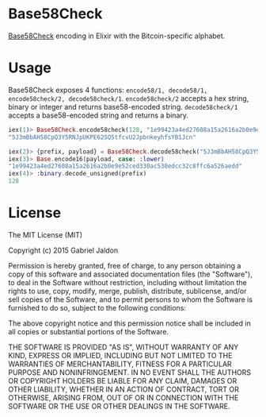 Base58Check
===========
[Base58Check](https://en.bitcoin.it/wiki/Base58Check_encoding) encoding in Elixir with the Bitcoin-specific alphabet. 


Usage
=====
Base58Check exposes 4 functions: `encode58/1, decode58/1, encode58check/2, decode58check/1`. `encode58check/2` accepts
a hex string, binary or integer and returns base58-encoded string. `decode58check/1` accepts a base58-encoded string
and returns a binary. 

```elixir
iex(1)> Base58Check.encode58check(128, "1e99423a4ed27608a15a2616a2b0e9e52ced330ac530edcc32c8ffc6a526aedd")
"5J3mBbAH58CpQ3Y5RNJpUKPE62SQ5tfcvU2JpbnkeyhfsYB1Jcn"

iex(2)> {prefix, payload} = Base58Check.decode58check("5J3mBbAH58CpQ3Y5RNJpUKPE62SQ5tfcvU2JpbnkeyhfsYB1Jcn")
iex(3)> Base.encode16(payload, case: :lower)
"1e99423a4ed27608a15a2616a2b0e9e52ced330ac530edcc32c8ffc6a526aedd"
iex(4)> :binary.decode_unsigned(prefix)
128
```


License
=======
The MIT License (MIT)

Copyright (c) 2015 Gabriel Jaldon

Permission is hereby granted, free of charge, to any person obtaining a copy
of this software and associated documentation files (the "Software"), to deal
in the Software without restriction, including without limitation the rights
to use, copy, modify, merge, publish, distribute, sublicense, and/or sell
copies of the Software, and to permit persons to whom the Software is
furnished to do so, subject to the following conditions:

The above copyright notice and this permission notice shall be included in all
copies or substantial portions of the Software.

THE SOFTWARE IS PROVIDED "AS IS", WITHOUT WARRANTY OF ANY KIND, EXPRESS OR
IMPLIED, INCLUDING BUT NOT LIMITED TO THE WARRANTIES OF MERCHANTABILITY,
FITNESS FOR A PARTICULAR PURPOSE AND NONINFRINGEMENT. IN NO EVENT SHALL THE
AUTHORS OR COPYRIGHT HOLDERS BE LIABLE FOR ANY CLAIM, DAMAGES OR OTHER
LIABILITY, WHETHER IN AN ACTION OF CONTRACT, TORT OR OTHERWISE, ARISING FROM,
OUT OF OR IN CONNECTION WITH THE SOFTWARE OR THE USE OR OTHER DEALINGS IN THE
SOFTWARE.

